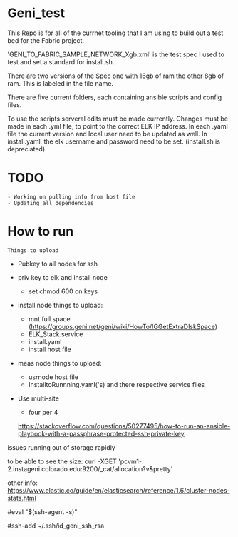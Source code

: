 # Geni_test


This Repo is for all of the currnet tooling that I am using to build out a test bed for the Fabric project.

  
'GENI_TO_FABRIC_SAMPLE_NETWORK_Xgb.xml' is the test spec I used to test and set a standard for install.sh. 
  
  There are two versions of the Spec one with 16gb of ram the other 8gb of ram. 
  This is labeled in the file name.
  
There are five current folders, each containing ansible scripts and config files.

To use the scripts serveral edits must be made currently.
Changes must be made in each .yml file, to point to the correct ELK IP address.
In each .yaml file the current version and local user need to be updated as well.
In install.yaml, the elk username and password need to be set.
(install.sh is depreciated)

  
  # TODO
    - Working on pulling info from host file
    - Updating all dependencies


  # How to run
    Things to upload

  - Pubkey to all nodes for ssh
  - priv key to elk and install node
    - set chmod 600 on keys

  - install node things to upload:
    - mnt full space (https://groups.geni.net/geni/wiki/HowTo/IGGetExtraDIskSpace)
    - ELK_Stack.service
    - install.yaml
    - install host file

  - meas node things to upload:
    - usrnode host file
    - InstalltoRunnning.yaml('s) and there respective service files

  - Use multi-site
    - four per 4

    https://stackoverflow.com/questions/50277495/how-to-run-an-ansible-playbook-with-a-passphrase-protected-ssh-private-key


  issues running out of storage rapidly


  to be able to see the size: curl -XGET 'pcvm1-2.instageni.colorado.edu:9200/_cat/allocation?v&pretty'

  other info: https://www.elastic.co/guide/en/elasticsearch/reference/1.6/cluster-nodes-stats.html
   
   #eval "$(ssh-agent -s)"

   #ssh-add ~/.ssh/id_geni_ssh_rsa
